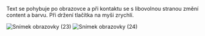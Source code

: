 Text se pohybuje po obrazovce a při kontaktu se s libovolnou stranou změní content a barvu.
Při držení tlačítka na myši zrychlí.



![Snímek obrazovky (23)](https://user-images.githubusercontent.com/81717582/154356442-dd925c15-3951-4207-8fd5-6b9a25bbd92e.png)
![Snímek obrazovky (24)](https://user-images.githubusercontent.com/81717582/154356447-c00fc737-bbb6-48d8-a12e-fd156f6ff4cf.png)
